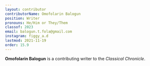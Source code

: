 ```yaml
---
layout: contributor
contributorName: Omofolarin Balogun
position: Writer
pronouns: He/Him or They/Them
classof: 2023
email: balogun.t.fola@gmail.com
instagram: figgy_a.d
lastmod: 2021-11-19
order: 15.9
---
```

**Omofolarin Balogun** is a contributing writer to the *Classical Chronicle*.
